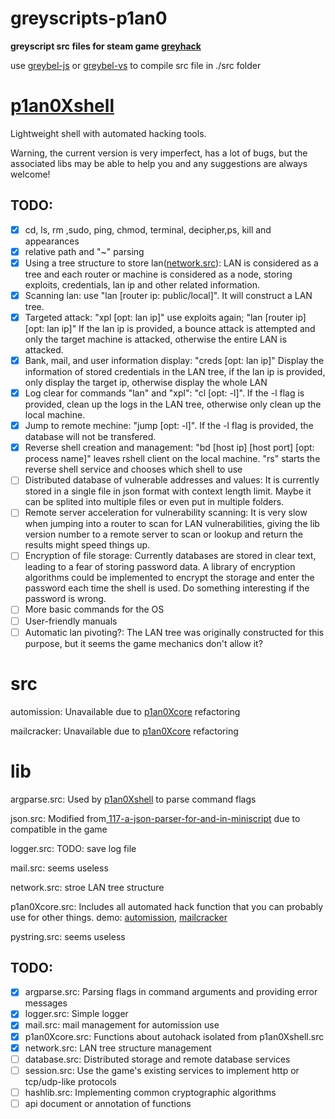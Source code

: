 # greyscripts-p1an0

**greyscript src files for steam game [greyhack](https://store.steampowered.com/app/605230/Grey_Hack/)**

use [greybel-js](https://github.com/ayecue/greybel-js) or [greybel-vs](https://github.com/ayecue/greybel-vs) to compile src file in ./src folder

# [p1an0Xshell](src/p1an0Xshell.src)

Lightweight shell with automated hacking tools.

Warning, the current version is very imperfect, has a lot of bugs, but the associated libs may be able to help you and any suggestions are always welcome!

## TODO:

* [X] cd, ls, rm ,sudo, ping, chmod, terminal, decipher,ps, kill and appearances
* [X] relative path and "~" parsing
* [X] Using a tree structure to store lan([network.src](lib/network.src)): LAN is considered as a tree and each router or machine is considered as a node, storing exploits, credentials, lan ip and other related information.
* [X] Scanning lan: use "lan [router ip: public/local]". It will construct a LAN tree.
* [X] Targeted attack: "xpl [opt: lan ip]" use exploits again; "lan [router ip] [opt: lan ip]" If the lan ip is provided, a bounce attack is attempted and only the target machine is attacked, otherwise the entire LAN is attacked.
* [X] Bank, mail, and user information display: "creds [opt: lan ip]" Display the information of stored credentials in the LAN tree, if the lan ip is provided, only display the target ip, otherwise display the whole LAN
* [X] Log clear for commands "lan" and "xpl": "cl [opt: -l]". If the -l flag is provided, clean up the logs in the LAN tree, otherwise only clean up the local machine.
* [X] Jump to remote mechine: "jump [opt: -l]". If the -l flag is provided, the database will not be transfered.
* [X] Reverse shell creation and management: "bd [host ip] [host port] [opt: process name]" leaves rshell client on the local machine. "rs" starts the reverse shell service and chooses	 which shell to use
* [ ] Distributed database of vulnerable addresses and values: It is currently stored in a single file in json format with context length limit. Maybe it can be splited into multiple files or even  put in multiple folders.
* [ ] Remote server acceleration for vulnerability scanning: It is very slow when jumping into a router to scan for LAN vulnerabilities, giving the lib version number to a remote server to scan or lookup and return the results might speed things up.
* [ ] Encryption of file storage: Currently databases are stored in clear text, leading to a fear of storing password data. A library of encryption algorithms could be implemented to encrypt the storage and enter the password each time the shell is used. Do something interesting if the password is wrong.
* [ ] More basic commands for the OS
* [ ] User-friendly manuals
* [ ] Automatic lan pivoting?: The LAN tree was originally constructed for this purpose, but it seems the game mechanics don't allow it?

# src

automission: Unavailable due to [p1an0Xcore](src/p1an0Xcore.src) refactoring

mailcracker: Unavailable due to [p1an0Xcore](src/p1an0Xcore.src) refactoring

# lib

argparse.src: Used by [p1an0Xshell](src/p1an0Xshell.src) to parse command flags

json.src: Modified from[ 117-a-json-parser-for-and-in-miniscript](https://forums.miniscript.org/d/117-a-json-parser-for-and-in-miniscript) due to compatible in the game

logger.src: TODO: save log file

mail.src: seems useless

network.src: stroe LAN tree structure

p1an0Xcore.src: Includes all automated hack function that you can probably use for other things. demo: [automission](src/automission.src), [mailcracker](src/mailcracker)

pystring.src: seems useless

## TODO:

* [X] argparse.src: Parsing flags in command arguments and providing error messages
* [X] logger.src: Simple logger
* [X] mail.src: mail management for automission use
* [X] p1an0Xcore.src: Functions about autohack isolated from p1an0Xshell.src
* [X] network.src: LAN tree structure management
* [ ] database.src: Distributed storage and remote database services
* [ ] session.src: Use the game's existing services to implement http or tcp/udp-like protocols
* [ ] hashlib.src: Implementing common cryptographic algorithms
* [ ] api document or annotation of functions
